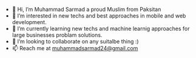 - 👋 Hi, I’m Muhammad Sarmad a proud Muslim from Paksitan
- 👀 I’m interested in new techs and best approaches in mobile and web development. 
- 🌱 I’m currently learning new techs and machine learnig approaches for large businesses problam solutions.
- 💞️ I’m looking to collaborate on any suitalbe thing :)
- 📫 Reach me at muhammadsarmad24@gmail.com

<!---
sarmadkung/sarmadkung is a ✨ special ✨ repository because its `README.md` (this file) appears on your GitHub profile.
You can click the Preview link to take a look at your changes.
--->
